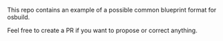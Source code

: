 This repo contains an example of a possible common blueprint format for osbuild.

Feel free to create a PR if you want to propose or correct anything.
